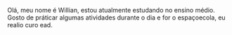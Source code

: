  Olá, meu nome é Willian, estou atualmente estudando no ensino médio. Gosto de práticar algumas atividades durante o dia e for o espaçoecola, eu realio curo ead.
